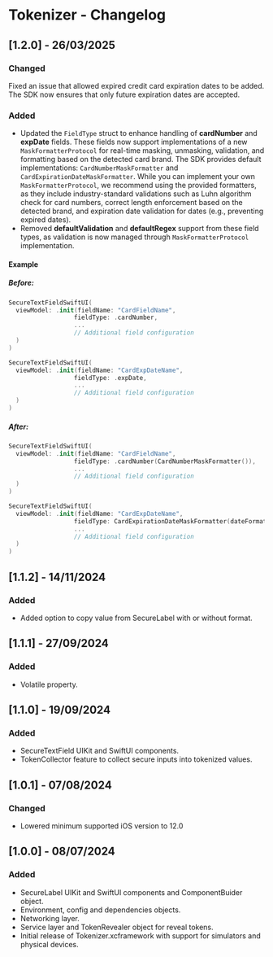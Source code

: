 # Tokenizer - Changelog

## [1.2.0] - 26/03/2025
### Changed

Fixed an issue that allowed expired credit card expiration dates to be added. The SDK now ensures that only future expiration dates are accepted.

### Added

- Updated the `FieldType` struct to enhance handling of **cardNumber** and **expDate** fields. These fields now support implementations of a new `MaskFormatterProtocol` for real-time masking, unmasking, validation, and formatting based on the detected card brand. The SDK provides default implementations: `CardNumberMaskFormatter` and `CardExpirationDateMaskFormatter`. 
While you can implement your own `MaskFormatterProtocol`, we recommend using the provided formatters, as they include industry-standard validations such as Luhn algorithm check for card numbers, correct length enforcement based on the detected brand, and expiration date validation for dates (e.g., preventing expired dates).
- Removed **defaultValidation** and **defaultRegex** support from these field types, as validation is now managed through `MaskFormatterProtocol` implementation.

#### Example

##### Before:

```swift
SecureTextFieldSwiftUI(
  viewModel: .init(fieldName: "CardFieldName",
                  fieldType: .cardNumber,
                  ...
                  // Additional field configuration
  )
)

SecureTextFieldSwiftUI(
  viewModel: .init(fieldName: "CardExpDateName",
                  fieldType: .expDate,
                  ...
                  // Additional field configuration
  )
)
```

##### After:

```swift
SecureTextFieldSwiftUI(
  viewModel: .init(fieldName: "CardFieldName",
                  fieldType: .cardNumber(CardNumberMaskFormatter()),
                  ...
                  // Additional field configuration
  )
)

SecureTextFieldSwiftUI(
  viewModel: .init(fieldName: "CardExpDateName",
                  fieldType: CardExpirationDateMaskFormatter(dateFormat: .shortYear),
                  ...
                  // Additional field configuration
  )
)
```

## [1.1.2] - 14/11/2024
### Added
- Added option to copy value from SecureLabel with or without format.

## [1.1.1] - 27/09/2024
### Added
- Volatile property.

## [1.1.0] - 19/09/2024
### Added
- SecureTextField UIKit and SwiftUI components.
- TokenCollector feature to collect secure inputs into tokenized values.

## [1.0.1] - 07/08/2024
### Changed
- Lowered minimum supported iOS version to 12.0

## [1.0.0] - 08/07/2024
### Added
- SecureLabel UIKit and SwiftUI components and ComponentBuider object.
- Environment, config and dependencies objects.
- Networking layer.
- Service layer and TokenRevealer object for reveal tokens.
- Initial release of Tokenizer.xcframework with support for simulators and physical devices.
